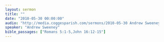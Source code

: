 ```yaml
---
layout: sermon
title: ""
date: "2010-05-30 00:00:00"
audio: "http://media.coggesparish.com/sermons/2010-05-30 Andrew Sweeney.mp3"
speaker: "Andrew Sweeney"
bible_passages: ["Romans 5:1-5,John 16:12-15"]
---
```

